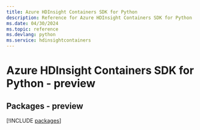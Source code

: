 ```yaml
---
title: Azure HDInsight Containers SDK for Python
description: Reference for Azure HDInsight Containers SDK for Python
ms.date: 04/30/2024
ms.topic: reference
ms.devlang: python
ms.service: hdinsightcontainers
---
```

# Azure HDInsight Containers SDK for Python - preview
## Packages - preview
[!INCLUDE [packages](hdinsight-containers-index.md)]